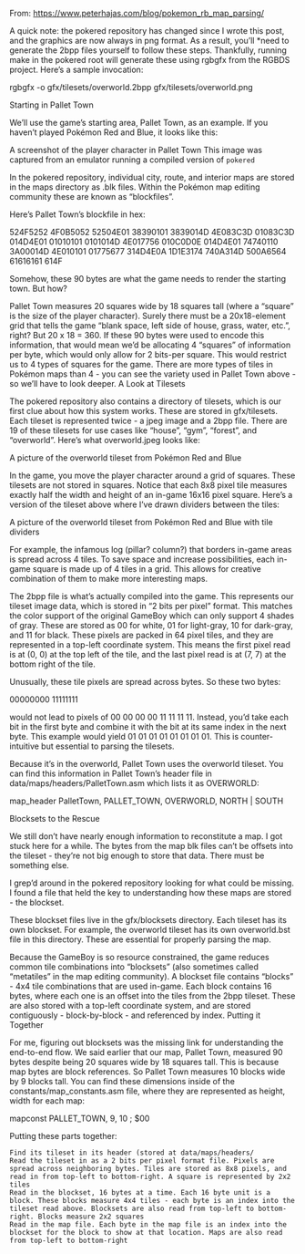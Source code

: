 From: https://www.peterhajas.com/blog/pokemon_rb_map_parsing/


A quick note: the pokered repository has changed since I wrote this post, and the graphics are now always in png format. As a result, you’ll *need to generate the 2bpp files yourself to follow these steps. Thankfully, running make in the pokered root will generate these using rgbgfx from the RGBDS project. Here’s a sample invocation:

rgbgfx  -o gfx/tilesets/overworld.2bpp gfx/tilesets/overworld.png

Starting in Pallet Town

We’ll use the game’s starting area, Pallet Town, as an example. If you haven’t played Pokémon Red and Blue, it looks like this:

A screenshot of the player character in Pallet Town
This image was captured from an emulator running a compiled version of `pokered`

In the pokered repository, individual city, route, and interior maps are stored in the maps directory as .blk files. Within the Pokémon map editing community these are known as “blockfiles”.

Here’s Pallet Town’s blockfile in hex:

524F5252
4F0B5052
52504E01
38390101
3839014D
4E083C3D
01083C3D
014D4E01
01010101
0101014D
4E017756
010C0D0E
014D4E01
74740110
3A00014D
4E010101
01775677
314D4E0A
1D1E3174
740A314D
500A6564
61616161
614F

Somehow, these 90 bytes are what the game needs to render the starting town. But how?

Pallet Town measures 20 squares wide by 18 squares tall (where a “square” is the size of the player character). Surely there must be a 20x18-element grid that tells the game “blank space, left side of house, grass, water, etc.”, right? But 20 x 18 = 360. If these 90 bytes were used to encode this information, that would mean we’d be allocating 4 “squares” of information per byte, which would only allow for 2 bits-per square. This would restrict us to 4 types of squares for the game. There are more types of tiles in Pokémon maps than 4 - you can see the variety used in Pallet Town above - so we’ll have to look deeper.
A Look at Tilesets

The pokered repository also contains a directory of tilesets, which is our first clue about how this system works. These are stored in gfx/tilesets. Each tileset is represented twice - a jpeg image and a 2bpp file. There are 19 of these tilesets for use cases like “house”, “gym”, “forest”, and “overworld”. Here’s what overworld.jpeg looks like:

A picture of the overworld tileset from Pokémon Red and Blue

In the game, you move the player character around a grid of squares. These tilesets are not stored in squares. Notice that each 8x8 pixel tile measures exactly half the width and height of an in-game 16x16 pixel square. Here’s a version of the tileset above where I’ve drawn dividers between the tiles:

A picture of the overworld tileset from Pokémon Red and Blue with tile dividers

For example, the infamous log (pillar? column?) that borders in-game areas is spread across 4 tiles. To save space and increase possibilities, each in-game square is made up of 4 tiles in a grid. This allows for creative combination of them to make more interesting maps.

The 2bpp file is what’s actually compiled into the game. This represents our tileset image data, which is stored in “2 bits per pixel” format. This matches the color support of the original GameBoy which can only support 4 shades of gray. These are stored as 00 for white, 01 for light-gray, 10 for dark-gray, and 11 for black. These pixels are packed in 64 pixel tiles, and they are represented in a top-left coordinate system. This means the first pixel read is at (0, 0) at the top left of the tile, and the last pixel read is at (7, 7) at the bottom right of the tile.

Unusually, these tile pixels are spread across bytes. So these two bytes:

00000000 11111111

would not lead to pixels of 00 00 00 00 11 11 11 11. Instead, you’d take each bit in the first byte and combine it with the bit at its same index in the next byte. This example would yield 01 01 01 01 01 01 01 01. This is counter-intuitive but essential to parsing the tilesets.

Because it’s in the overworld, Pallet Town uses the overworld tileset. You can find this information in Pallet Town’s header file in data/maps/headers/PalletTown.asm which lists it as OVERWORLD:

map_header PalletTown, PALLET_TOWN, OVERWORLD, NORTH | SOUTH

Blocksets to the Rescue

We still don’t have nearly enough information to reconstitute a map. I got stuck here for a while. The bytes from the map blk files can’t be offsets into the tileset - they’re not big enough to store that data. There must be something else.

I grep’d around in the pokered repository looking for what could be missing. I found a file that held the key to understanding how these maps are stored - the blockset.

These blockset files live in the gfx/blocksets directory. Each tileset has its own blockset. For example, the overworld tileset has its own overworld.bst file in this directory. These are essential for properly parsing the map.

Because the GameBoy is so resource constrained, the game reduces common tile combinations into “blocksets” (also sometimes called “metatiles” in the map editing community). A blockset file contains “blocks” - 4x4 tile combinations that are used in-game. Each block contains 16 bytes, where each one is an offset into the tiles from the 2bpp tileset. These are also stored with a top-left coordinate system, and are stored contiguously - block-by-block - and referenced by index.
Putting it Together

For me, figuring out blocksets was the missing link for understanding the end-to-end flow. We said earlier that our map, Pallet Town, measured 90 bytes despite being 20 squares wide by 18 squares tall. This is because map bytes are block references. So Pallet Town measures 10 blocks wide by 9 blocks tall. You can find these dimensions inside of the constants/map_constants.asm file, where they are represented as height, width for each map:

mapconst PALLET_TOWN,                    9, 10 ; $00

Putting these parts together:

    Find its tileset in its header (stored at data/maps/headers/
    Read the tileset in as a 2 bits per pixel format file. Pixels are spread across neighboring bytes. Tiles are stored as 8x8 pixels, and read in from top-left to bottom-right. A square is represented by 2x2 tiles
    Read in the blockset, 16 bytes at a time. Each 16 byte unit is a block. These blocks measure 4x4 tiles - each byte is an index into the tileset read above. Blocksets are also read from top-left to bottom-right. Blocks measure 2x2 squares
    Read in the map file. Each byte in the map file is an index into the blockset for the block to show at that location. Maps are also read from top-left to bottom-right
